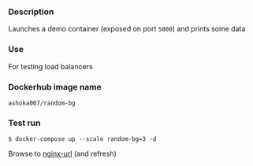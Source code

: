 ### Description
  Launches a demo container (exposed on port `5000`) and prints some data

### Use
  For testing load balancers

### Dockerhub image name
  `ashoka007/random-bg`

### Test run
```
$ docker-compose up --scale random-bg=3 -d
```
Browse to [nginx-url](0.0.0.0:4000) (and refresh)
